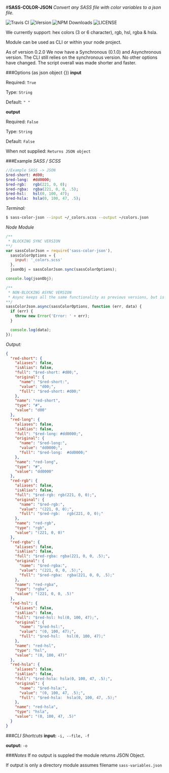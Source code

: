 #**SASS-COLOR-JSON**
*Convert any SASS file with color variables to a json file.*

![Travis CI](https://img.shields.io/travis/tbremer/sass-color-json.svg?style=flat-square)
![Version](https://img.shields.io/npm/v/sass-color-json.svg?style=flat-square)
![NPM Downloads](https://img.shields.io/npm/dm/sass-color-json.svg?style=flat-square)
![LICENSE](https://img.shields.io/npm/l/sass-color-json.svg?style=flat-square)

We currently support:  hex colors (3 or 6 character), rgb, hsl, rgba & hsla.

Module can be used as  CLI or within your node project.

As of version 0.2.0 We now have a Synchronous (0.1.0) and Asynchronous version. The CLI still relies on the synchronous version. No other options have changed. The script overall was made shorter and faster.

###Options (as json object {})
**input**

Required: `True`

Type: `String`

Default: `" "`


**output**

Required: `False`

Type: `String`

Default: `False`

When not supplied: `Returns JSON object`


###Example
*SASS / SCSS*
```sass
//Example SASS -> JSON
$red-short: #d00;
$red-long:  #dd0000;
$red-rgb:   rgb(221, 0, 0);
$red-rgba:  rgba(221, 0, 0, .5);
$red-hsl:   hsl(0, 100, 47);
$red-hsla:  hsla(0, 100, 47, .5);
```
*Terminal:*
```bash
$ sass-color-json --input ~/_colors.scss --output ~/colors.json
```

*Node Module*
```javascript
/**
 * BLOCKING SYNC VERSION
**/
var sassColorJson = require('sass-color-json'),
  sassColorOptions = {
    input: '_colors.scss'
  },
  jsonObj = sassColorJson.sync(sassColorOptions);

console.log(jsonObj);

/**
 * NON-BLOCKING ASYNC VERSION
 * Async keeps all the same functionality as previous versions, but is non-blocking.
**/
sassColorJson.async(sassColorOptions, function (err, data) {
  if (err) {
    throw new Error('Error: ' + err);
  }

  console.log(data);
});
```

*Output:*
```json
{
  "red-short": {
    "aliases": false,
    "isAlias": false,
    "full": "$red-short: #d00;",
    "original": {
      "name": "$red-short:",
      "value": "d00;",
      "full": "$red-short: #d00;"
    },
    "name": "red-short",
    "type": "#",
    "value": "d00"
  },
  "red-long": {
    "aliases": false,
    "isAlias": false,
    "full": "$red-long: #dd0000;",
    "original": {
      "name": "$red-long:",
      "value": "dd0000;",
      "full": "$red-long:  #dd0000;"
    },
    "name": "red-long",
    "type": "#",
    "value": "dd0000"
  },
  "red-rgb": {
    "aliases": false,
    "isAlias": false,
    "full": "$red-rgb: rgb(221, 0, 0);",
    "original": {
      "name": "$red-rgb:",
      "value": "(221, 0, 0);",
      "full": "$red-rgb:   rgb(221, 0, 0);"
    },
    "name": "red-rgb",
    "type": "rgb",
    "value": "(221, 0, 0)"
  },
  "red-rgba": {
    "aliases": false,
    "isAlias": false,
    "full": "$red-rgba: rgba(221, 0, 0, .5);",
    "original": {
      "name": "$red-rgba:",
      "value": "(221, 0, 0, .5);",
      "full": "$red-rgba:  rgba(221, 0, 0, .5);"
    },
    "name": "red-rgba",
    "type": "rgba",
    "value": "(221, 0, 0, .5)"
  },
  "red-hsl": {
    "aliases": false,
    "isAlias": false,
    "full": "$red-hsl: hsl(0, 100, 47);",
    "original": {
      "name": "$red-hsl:",
      "value": "(0, 100, 47);",
      "full": "$red-hsl:   hsl(0, 100, 47);"
    },
    "name": "red-hsl",
    "type": "hsl",
    "value": "(0, 100, 47)"
  },
  "red-hsla": {
    "aliases": false,
    "isAlias": false,
    "full": "$red-hsla: hsla(0, 100, 47, .5);",
    "original": {
      "name": "$red-hsla:",
      "value": "(0, 100, 47, .5);",
      "full": "$red-hsla:  hsla(0, 100, 47, .5);"
    },
    "name": "red-hsla",
    "type": "hsla",
    "value": "(0, 100, 47, .5)"
  }
}
```

###*CLI Shortcuts*
**input:** `-i, --file, -f`

**output:** `-o`


###*Notes*
If no output is suppled the module returns JSON Object.

If output is only a directory module assumes filename `sass-variables.json`
